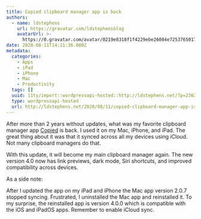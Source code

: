 ```yaml
---
title: Copied clipboard manager app is back
authors:
  - name: ldstephens
    url: https://gravatar.com/ldstephensblog
    avatarUrl: >-
      https://0.gravatar.com/avatar/0219e8318f1f4229ebe26084e7253765017f43ca0c631be37dc6d0b8ad6e40a4?s=96&d=identicon&r=G
date: 2020-08-11T14:21:36.000Z
metadata:
  categories:
    - Apps
    - iPad
    - iPhone
    - Mac
    - Productivity
  tags: []
  uuid: 11ty/import::wordpressapi-hosted::http://ldstephens.net/?p=2362
  type: wordpressapi-hosted
  url: http://ldstephens.net/2020/08/11/copied-clipboard-manager-app-is-back/
---
```

After more than 2 years without updates, what was my favorite clipboard manager app [Copied](https://copiedapp.com/ "Copied App") is back. I used it on my Mac, iPhone, and iPad. The great thing about it was that it synced across all my devices using iCloud. Not many clipboard managers do that.

With this update, it will become my main clipboard manager again. The new version 4.0 now has link previews, dark mode, Siri shortcuts, and improved compatibility across devices.

As a side note:

After I updated the app on my iPad and iPhone the Mac app version 2.0.7 stopped syncing. Frustrated, I uninstalled the Mac app and reinstalled it. To my surprise, the reinstalled app is version 4.0.0 which is compatible with the iOS and iPadOS apps. Remember to enable iCloud sync.